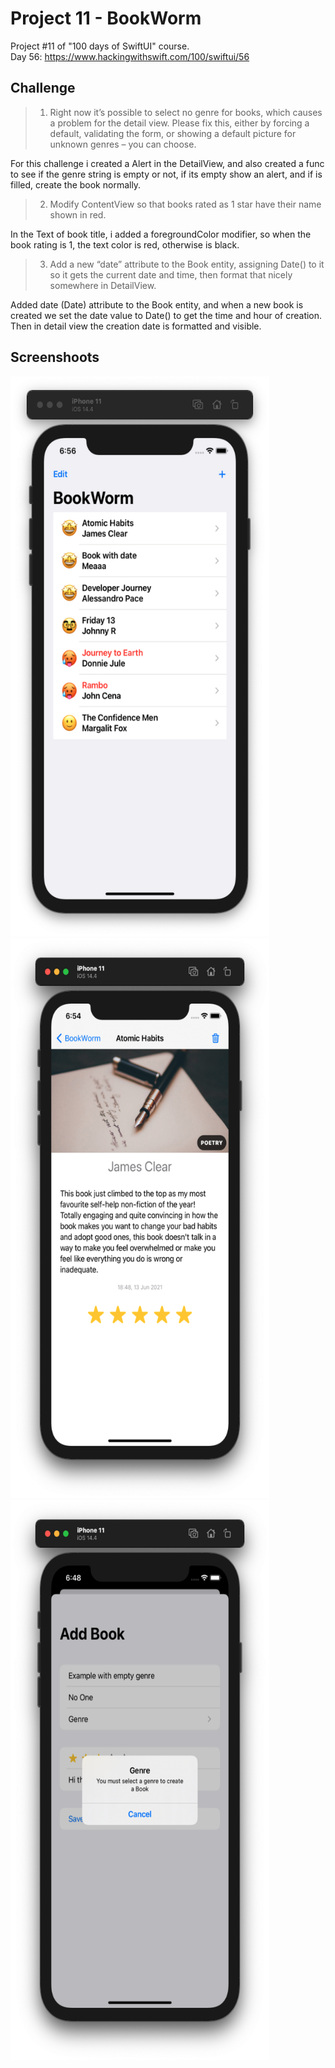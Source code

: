 # Project 11 - BookWorm

Project #11 of "100 days of SwiftUI" course.</br>
Day 56: https://www.hackingwithswift.com/100/swiftui/56

## Challenge

>1. Right now it’s possible to select no genre for books, which causes a problem for the detail view. Please fix this, either by forcing a default, validating the form, or showing a default picture for unknown genres – you can choose.

For this challenge i created a Alert in the DetailView, and also created a func to see if the genre string is empty or not, if its empty show an alert, and if is filled, create the book normally.

>2. Modify ContentView so that books rated as 1 star have their name shown in red.

In the Text of book title, i added a foregroundColor modifier, so when the book rating is 1, the text color is red, otherwise is black.

>3. Add a new “date” attribute to the Book entity, assigning Date() to it so it gets the current date and time, then format that nicely somewhere in DetailView.

Added date (Date) attribute to the Book entity, and when a new book is created we set the date value to Date() to get the time and hour of creation. Then in detail view the creation date is formatted and visible.


## Screenshoots

<img src="screenshots/mainView.png" width="414" height="896"/><img src="screenshots/detailView.png" width="414" height="896"/><img src="screenshots/genreAlert.png" width="414" height="896"/>
